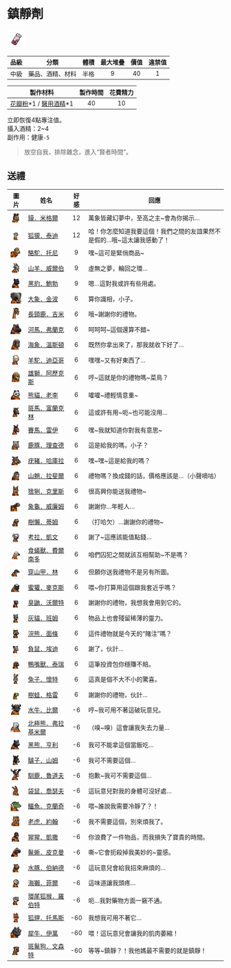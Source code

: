 # 鎮靜劑

![img](images/item_pic_ZJJ.png)

|品級|分類|體積|最大堆疊|價值|違禁值|
|:--:|:--:|:--:|:--:|:--:|:--:|
|中級|藥品、酒精、材料|半格|9|40|1|

|製作材料|製作時間|花費精力|
|:--:|:--:|:--:|
|[花瓣粉](46-花瓣粉.md)\*1 / [醫用酒精](51-醫用酒精.md)\*1|40|10|

立即恢復4點專注值。\
攝入酒精：2~4\
副作用：健康`-5`

> 放空自我，排除雜念，進入“賢者時間”。

## 送禮

|圖片|姓名|好感|回應|
|:--:|--|:--:|--|
|![img](images/tapir.png)|[貘．米格爾](貘．米格爾.md)|12|萬象皆藏幻夢中，至高之主\~會為你揭示…|
|![img](images/meerkat.png)|[狐獴．泰迪](狐獴．泰迪.md)|12|哈！你怎麼知道我要這個！我們之間的友誼果然不是假的…哦\~這太讓我感動了！|
|![img](images/camel.png)|[駱駝．托尼](駱駝．托尼.md)|9|嘿\~這可是緊俏商品\~|
|![img](images/goat.png)|[山羊．威爾伯](山羊．威爾伯.md)|9|虛無之夢，輪回之環…|
|![img](images/BlackPanther.png)|[黑豹．鮑勃](黑豹．鮑勃.md)|9|嗯…這對我或許有些用處。|
|![img](images/elephant.png)|[大象．金波](大象．金波.md)|6|算你識相，小子。|
|![img](images/giraffe.png)|[長頸鹿．吉米](長頸鹿．吉米.md)|6|哦\~謝謝你的禮物。|
|![img](images/hippopotamus.png)|[河馬．弗蘭克](河馬．弗蘭克.md)|6|呵呵呵\~這個還算不錯\~|
|![img](images/walrus.png)|[海象．溫斯頓](海象．溫斯頓.md)|6|既然你拿出來了，那我就收下好了…|
|![img](images/Alpaca.png)|[羊駝．迪亞哥](羊駝．迪亞哥.md)|6|嘿嘿\~又有好東西了…|
|![img](images/lion.png)|[雄獅．阿歷克斯](雄獅．阿歷克斯.md)|6|哼\~這就是你的禮物嗎\~菜鳥？|
|![img](images/panda.png)|[熊貓．老李](熊貓．老李.md)|6|嚯嚯\~禮輕情意重\~|
|![img](images/zebra.png)|[斑馬．富蘭克林](斑馬．富蘭克林.md)|6|這或許有用\~呃\~也可能沒用…|
|![img](images/horse.png)|[賽馬．雷伊](賽馬．雷伊.md)|6|嘿\~我就知道你對我有意思\~|
|![img](images/DeerDolphin.png)|[鹿豚．理查德](鹿豚．理查德.md)|6|這是給我的嗎，小子？|
|![img](images/Warthog.png)|[疣豬．哈庫拉](疣豬．哈庫拉.md)|6|嘿\~嘿\~這是給我的嗎？|
|![img](images/Mandrill.png)|[山魈．拉斐爾](山魈．拉斐爾.md)|6|禮物嗎？換成錢的話，價格應該是…（小聲嘀咕）|
|![img](images/Lynx.png)|[猞猁．克里斯](猞猁．克里斯.md)|6|很高興你能送我禮物\~|
|![img](images/Tortoise.png)|[象龜．威廉姆](象龜．威廉姆.md)|6|謝謝你…年輕人…|
|![img](images/sloth.png)|[樹懶．蒂姆](樹懶．蒂姆.md)|6|（打哈欠）…謝謝你的禮物\~|
|![img](images/Koala.png)|[考拉．凱文](考拉．凱文.md)|6|謝了\~這應該能值點錢…|
|![img](images/Anteater.png)|[食蟻獸．費爾南多](食蟻獸．費爾南多.md)|6|咱們囚犯之間就該互相幫助\~不是嗎？|
|![img](images/pangolin.png)|[穿山甲．林](穿山甲．林.md)|6|但願你送我禮物不是另有所圖。|
|![img](images/HoneyBadger.png)|[蜜獾．麥克斯](蜜獾．麥克斯.md)|6|喂\~你打算用這個跟我套近乎嗎？|
|![img](images/skunk.png)|[臭鼬．沃爾特](臭鼬．沃爾特.md)|6|謝謝你的禮物，我想我會用到它的。|
|![img](images/cat.png)|[灰貓．班姆](灰貓．班姆.md)|6|物品上也會殘留稀薄的靈力。|
|![img](images/Raccoon.png)|[浣熊．面條](浣熊．面條.md)|6|這件禮物就是今天的“賭注”嗎？|
|![img](images/Possum.png)|[負鼠．埃迪](負鼠．埃迪.md)|6|謝了，伙計…|
|![img](images/platypus.png)|[鴨嘴獸．泰瑞](鴨嘴獸．泰瑞.md)|6|這筆投資包你穩賺不賠。|
|![img](images/rabbit.png)|[兔子．懷特](兔子．懷特.md)|6|這真是個不大不小的驚喜。|
|![img](images/Treefrog.png)|[樹蛙．格雷](樹蛙．格雷.md)|6|謝謝你的禮物，伙計…|
|![img](images/AfricanBuffalo.png)|[水牛．比爾](水牛．比爾.md)|-6|哼\~我可用不著這破玩意兒。|
|![img](images/PolarBear.png)|[北極熊．弗拉基米爾](北極熊．弗拉基米爾.md)|-6|（嗅\~嗅）這會讓我失去力量…|
|![img](images/BlackBear.png)|[黑熊．亨利](黑熊．亨利.md)|-6|我可不能拿這個當飯吃…|
|![img](images/donkey.png)|[驢子．山姆](驢子．山姆.md)|-6|我可不需要這個…|
|![img](images/reindeer.png)|[馴鹿．魯道夫](馴鹿．魯道夫.md)|-6|抱歉\~我可不需要這個…|
|![img](images/kangaroo.png)|[袋鼠．喬瑟夫](袋鼠．喬瑟夫.md)|-6|這玩意兒對我的身體可沒好處…|
|![img](images/crocodile.png)|[鱷魚．克蘭奇](鱷魚．克蘭奇.md)|-6|喂\~誰說我需要冷靜了？！|
|![img](images/tiger.png)|[老虎．約翰](老虎．約翰.md)|-6|我不需要這個，別來煩我了。|
|![img](images/chimpanzee.png)|[猩猩．凱撒](猩猩．凱撒.md)|-6|你浪費了一件物品，而我損失了寶貴的時間。|
|![img](images/MarineIguana.png)|[鬣蜥．皮克曼](鬣蜥．皮克曼.md)|-6|嘶\~它會扼殺掉我美妙的\~靈感。|
|![img](images/Capybara.png)|[水豚．伯納德](水豚．伯納德.md)|-6|這玩意兒會給我招來麻煩的…|
|![img](images/SeaOtter.png)|[海獺．菲爾](海獺．菲爾.md)|-6|這味道讓我頭疼…|
|![img](images/RingTailedLemur.png)|[環尾狐猴．羅伯特](環尾狐猴．羅伯特.md)|-6|呃…我對藥物方面一竅不通。|
|![img](images/fox.png)|[狐貍．托馬斯](狐貍．托馬斯.md)|-60|我想我可用不著它…|
|![img](images/rhinoceros.png)|[犀牛．伊萬](犀牛．伊萬.md)|-60|喂！這玩意兒會讓我的肌肉萎縮！|
|![img](images/SpottedHyaena.png)|[斑鬣狗．文森特](斑鬣狗．文森特.md)|-60|等等\~鎮靜？！我他媽最不需要的就是鎮靜！|

